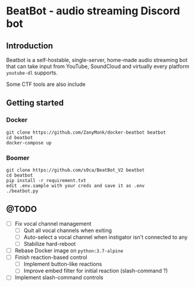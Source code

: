 # BeatBot - audio streaming Discord bot

## Introduction
Beatbot is a self-hostable, single-server, home-made audio streaming bot that can
take input from YouTube, SoundCloud and virtually every platform `youtube-dl` supports.

Some CTF tools are also include

## Getting started
### Docker
```shell
git clone https://github.com/ZanyMonk/docker-beatbot beatbot
cd beatbot
docker-compose up
```

### Boomer
```shell
git clone https://github.com/s0ca/BeatBot_V2 beatbot
cd beatbot
pip install -r requirement.txt
edit .env.sample with your creds and save it as .env
./beatbot.py
```


## @TODO
- [ ] Fix vocal channel management
  - [ ] Quit all vocal channels when exiting
  - [ ] Auto-select a vocal channel when instigator isn't connected to any
  - [ ] Stabilize hard-reboot
- [ ] Rebase Docker image on `python:3.7-alpine`
- [ ] Finish reaction-based control
  - [ ] Implement button-like reactions
  - [ ] Improve embed filter for initial reaction (slash-command ?)
- [ ] Implement slash-command controls
